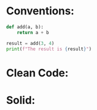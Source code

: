 # Conventions:

```python
def add(a, b):
    return a + b

result = add(3, 4)
print(f"The result is {result}")
```

# Clean Code:

# Solid: